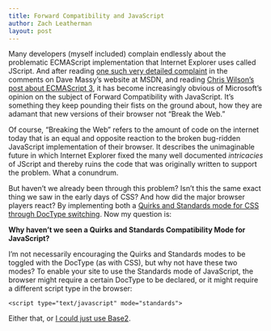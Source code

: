 ```yaml
---
title: Forward Compatibility and JavaScript
author: Zach Leatherman
layout: post
---
```


Many developers (myself included) complain endlessly about the problematic ECMAScript implementation that Internet Explorer uses called JScript. And after reading [one such very detailed complaint][1] in the comments on Dave Massy’s website at MSDN, and reading [Chris Wilson’s post about ECMAScript 3][2], it has become increasingly obvious of Microsoft’s opinion on the subject of Forward Compatibility with JavaScript. It’s something they keep pounding their fists on the ground about, how they are adamant that new versions of their browser not “Break the Web.”

 [1]: http://blogs.msdn.com/dmassy/archive/2006/11/30/vpc-to-run-ie6-and-ie7-on-the-same-machine.aspx
 [2]: http://blogs.msdn.com/ie/archive/2007/10/30/ecmascript-3-and-beyond.aspx

Of course, “Breaking the Web” refers to the amount of code on the internet today that is an equal and opposite reaction to the broken bug-ridden JavaScript implementation of their browser. It describes the unimaginable future in which Internet Explorer fixed the many well documented *intricacies* of JScript and thereby ruins the code that was originally written to support the problem. What a conundrum.

But haven’t we already been through this problem? Isn’t this the same exact thing we saw in the early days of CSS? And how did the major browser players react? By implementing both a [Quirks and Standards mode for CSS through DocType switching][3]. Now my question is:

 [3]: http://www.quirksmode.org/css/quirksmode.html

**Why haven’t we seen a Quirks and Standards Compatibility Mode for JavaScript?**

I’m not necessarily encouraging the Quirks and Standards modes to be toggled with the DocType (as with CSS), but why not have these two modes? To enable your site to use the Standards mode of JavaScript, the browser might require a certain DocType to be declared, or it might require a different script type in the browser:

    <script type="text/javascript" mode="standards">

Either that, or [I could just use Base2][4].

 [4]: http://dean.edwards.name/weblog/2007/03/yet-another/
